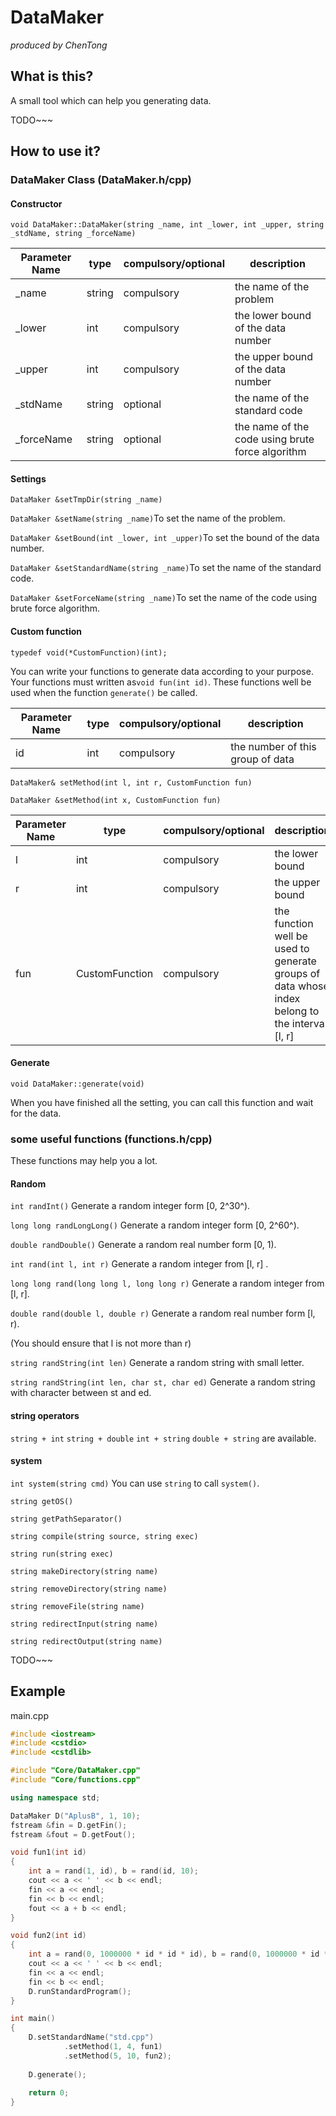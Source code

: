 # DataMaker

*produced by ChenTong*


## What is this?

A small tool which can help you generating data.

TODO~~~

## How to use it?

### DataMaker Class (DataMaker.h/cpp)

#### Constructor

`void DataMaker::DataMaker(string _name, int _lower, int _upper, string _stdName, string _forceName)`

| Parameter Name | type   | compulsory/optional | description                              |
| -------------- | ------ | ------------------- | ---------------------------------------- |
| _name          | string | compulsory          | the name of the problem                  |
| _lower         | int    | compulsory          | the lower bound of the data number       |
| _upper         | int    | compulsory          | the upper bound of the data number       |
| _stdName       | string | optional            | the name of the standard code            |
| _forceName     | string | optional            | the name of the code using brute force algorithm |

#### Settings

`DataMaker &setTmpDir(string _name)`

`DataMaker &setName(string _name)`To set the name of the problem.

`DataMaker &setBound(int _lower, int _upper)`To set the bound of the data number.

`DataMaker &setStandardName(string _name)`To set the name of the standard code.

`DataMaker &setForceName(string _name)`To set the name of the code using brute force algorithm.



#### Custom function

 `typedef void(*CustomFunction)(int);`

You can write your functions to generate data according to your purpose. Your functions must written as`void fun(int id)`. These functions well be used when the function `generate()` be called.

| Parameter Name | type | compulsory/optional | description                      |
| -------------- | ---- | ------------------- | -------------------------------- |
| id             | int  | compulsory          | the number of this group of data |



`DataMaker& setMethod(int l, int r, CustomFunction fun)`

`DataMaker &setMethod(int x, CustomFunction fun)`

| Parameter Name | type           | compulsory/optional | description                              |
| -------------- | -------------- | ------------------- | ---------------------------------------- |
| l              | int            | compulsory          | the lower bound                          |
| r              | int            | compulsory          | the upper bound                          |
| fun            | CustomFunction | compulsory          | the function well be used to generate groups of data whose index belong to the interval [l, r] |



#### Generate

`void DataMaker::generate(void)` 

When you have finished all the setting, you can call this function and wait for the data.



### some useful functions (functions.h/cpp)

These functions may help you a lot.

#### Random

`int randInt()` Generate a random integer form [0, 2^30^).

`long long randLongLong()` Generate a random integer form [0, 2^60^).

`double randDouble()` Generate a random real number form [0, 1).



`int rand(int l, int r)` Generate a random integer from [l, r] . 

`long long rand(long long l, long long r)` Generate a random integer from [l, r]. 

`double rand(double l, double r)` Generate a random real number form [l, r).

(You should ensure that l is not more than r)



`string randString(int len)` Generate a random string with small letter.

`string randString(int len, char st, char ed)` Generate a random string with character between st and ed.



#### string operators

`string + int` `string + double` `int + string` `double + string` are available.



#### system

`int system(string cmd)` You can use `string` to call `system()`.



`string getOS()`

`string getPathSeparator()`

`string compile(string source, string exec)`

`string run(string exec)`

`string makeDirectory(string name)`

`string removeDirectory(string name)`

`string removeFile(string name)`

`string redirectInput(string name)`

`string redirectOutput(string name)`



TODO~~~


## Example

main.cpp
```c++
#include <iostream>
#include <cstdio>
#include <cstdlib>

#include "Core/DataMaker.cpp"
#include "Core/functions.cpp"

using namespace std;

DataMaker D("AplusB", 1, 10);
fstream &fin = D.getFin();
fstream &fout = D.getFout();

void fun1(int id)
{
	int a = rand(1, id), b = rand(id, 10);
	cout << a << ' ' << b << endl;
	fin << a << endl;
	fin << b << endl;
	fout << a + b << endl;
}

void fun2(int id)
{
	int a = rand(0, 1000000 * id * id * id), b = rand(0, 1000000 * id * id * id);
	cout << a << ' ' << b << endl;
	fin << a << endl;
	fin << b << endl;
	D.runStandardProgram();
}

int main()
{
	D.setStandardName("std.cpp")
			.setMethod(1, 4, fun1)
			.setMethod(5, 10, fun2);
	
	D.generate();
	
	return 0;
}
```
